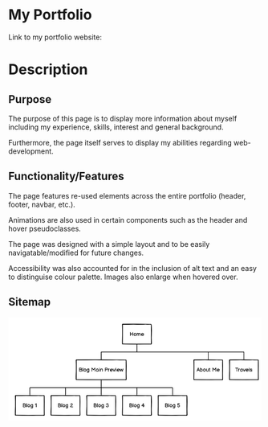 # My Portfolio

Link to my portfolio website: 
# Description
## Purpose

The purpose of this page is to display more information about myself including my experience, skills, interest and general background. 

Furthermore, the page itself serves to display my abilities regarding web-development.

## Functionality/Features

The page features re-used elements across the entire portfolio (header, footer, navbar, etc.).

Animations are also used in certain components such as the header and hover pseudoclasses.

The page was designed with a simple layout and to be easily navigatable/modified for future changes.

Accessibility was also accounted for in the inclusion of alt text and an easy to distinguise colour palette. Images also enlarge when hovered over.

## Sitemap
![sitemap](./docs/Images/sitemap.png)
